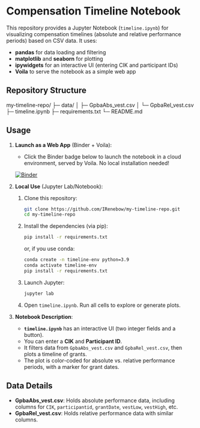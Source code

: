 # Compensation Timeline Notebook

This repository provides a Jupyter Notebook (`timeline.ipynb`) for visualizing compensation timelines (absolute and relative performance periods) based on CSV data. It uses:

- **pandas** for data loading and filtering  
- **matplotlib** and **seaborn** for plotting  
- **ipywidgets** for an interactive UI (entering CIK and participant IDs)  
- **Voila** to serve the notebook as a simple web app

## Repository Structure
my-timeline-repo/
├─ data/
│    ├─ GpbaAbs_vest.csv
│    └─ GpbaRel_vest.csv
├─ timeline.ipynb
├─ requirements.txt
└─ README.md

## Usage

1. **Launch as a Web App** (Binder + Voila):
   - Click the Binder badge below to launch the notebook in a cloud environment, served by Voila. No local installation needed!
   
   [![Binder](https://mybinder.org/badge_logo.svg)](https://mybinder.org/v2/gh/IRenebow/my-timeline-repo/HEAD?urlpath=%2Fdoc%2Ftree%2Fvoila%2Frender%2Ftimeline.ipynb)

2. **Local Use** (Jupyter Lab/Notebook):
   1. Clone this repository:  
      ```bash
      git clone https://github.com/IRenebow/my-timeline-repo.git
      cd my-timeline-repo
      ```
   2. Install the dependencies (via pip):  
      ```bash
      pip install -r requirements.txt
      ```
      or, if you use conda:  
      ```bash
      conda create -n timeline-env python=3.9
      conda activate timeline-env
      pip install -r requirements.txt
      ```
   3. Launch Jupyter:
      ```bash
      jupyter lab
      ```
   4. Open `timeline.ipynb`. Run all cells to explore or generate plots.

3. **Notebook Description**:
   - **`timeline.ipynb`** has an interactive UI (two integer fields and a button).  
   - You can enter a **CIK** and **Participant ID**.  
   - It filters data from `GpbaAbs_vest.csv` and `GpbaRel_vest.csv`, then plots a timeline of grants.  
   - The plot is color-coded for absolute vs. relative performance periods, with a marker for grant dates.

## Data Details

- **GpbaAbs_vest.csv**: Holds absolute performance data, including columns for `CIK`, `participantid`, `grantDate`, `vestLow`, `vestHigh`, etc.
- **GpbaRel_vest.csv**: Holds relative performance data with similar columns.